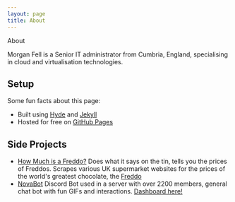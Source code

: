 ```yaml
---
layout: page
title: About
---
```


<p class="message">
  About
</p>

Morgan Fell is a Senior IT administrator from Cumbria, England, specialising in cloud and virtualisation technologies.


## Setup

Some fun facts about this page:

* Built using [Hyde](https://github.com/poole/hyde) and [Jekyll](http://jekyllrb.com)
* Hosted for free on [GitHub Pages](https://pages.github.com)



## Side Projects

* [How Much is a Freddo?](https://github.com/MorganFellDEV/HowMuchIsAFreddo)
Does what it says on the tin, tells you the prices of Freddos. Scrapes various UK supermarket websites for the prices of the world's greatest chocolate, the [Freddo](https://en.wikipedia.org/wiki/Freddo)
* [NovaBot](https://github.com/morganfelldev/moogdc/)
Discord Bot used in a server with over 2200 members, general chat bot with fun GIFs and interactions. [Dashboard here!](https://cloud.moorgaan.dev)

